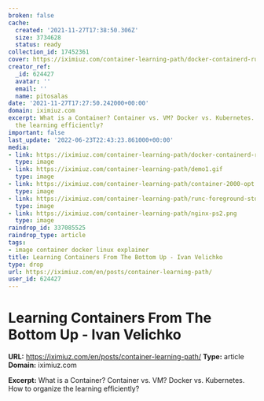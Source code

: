```yaml
---
broken: false
cache:
  created: '2021-11-27T17:38:50.306Z'
  size: 3734628
  status: ready
collection_id: 17452361
cover: https://iximiuz.com/container-learning-path/docker-containerd-runc-2000-opt.png
creator_ref:
  _id: 624427
  avatar: ''
  email: ''
  name: pitosalas
date: '2021-11-27T17:27:50.242000+00:00'
domain: iximiuz.com
excerpt: What is a Container? Container vs. VM? Docker vs. Kubernetes. How to organize
  the learning efficiently?
important: false
last_update: '2022-06-23T22:43:23.861000+00:00'
media:
- link: https://iximiuz.com/container-learning-path/docker-containerd-runc-2000-opt.png
  type: image
- link: https://iximiuz.com/container-learning-path/demo1.gif
  type: image
- link: https://iximiuz.com/container-learning-path/container-2000-opt.png
  type: image
- link: https://iximiuz.com/container-learning-path/runc-foreground-stdio.png
  type: image
- link: https://iximiuz.com/container-learning-path/nginx-ps2.png
  type: image
raindrop_id: 337085525
raindrop_type: article
tags:
- image container docker linux explainer
title: Learning Containers From The Bottom Up - Ivan Velichko
type: drop
url: https://iximiuz.com/en/posts/container-learning-path/
user_id: 624427
---
```


# Learning Containers From The Bottom Up - Ivan Velichko

**URL:** https://iximiuz.com/en/posts/container-learning-path/
**Type:** article
**Domain:** iximiuz.com

**Excerpt:** What is a Container? Container vs. VM? Docker vs. Kubernetes. How to organize the learning efficiently?

